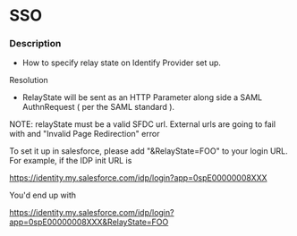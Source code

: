# SSO

### Description	
* How to specify relay state on Identify Provider set up.

Resolution	
* RelayState will be sent as an HTTP Parameter along side a SAML AuthnRequest ( per the SAML standard ).

NOTE: relayState must be a valid SFDC url. External urls are going to fail with and "Invalid Page Redirection" error
 
To set it up in salesforce, please add "&RelayState=FOO" to your login URL. For example, if the IDP init URL is 
 
https://identity.my.salesforce.com/idp/login?app=0spE00000008XXX
 
You'd end up with 
 
https://identity.my.salesforce.com/idp/login?app=0spE00000008XXX&RelayState=FOO 
